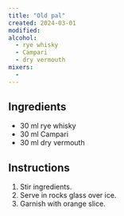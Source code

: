 ```yaml
---
title: "Old pal"
created: 2024-03-01
modified:
alcohol:
  - rye whisky
  - Campari
  - dry vermouth
mixers:
  -
---
```


## Ingredients

- 30 ml rye whisky
- 30 ml Campari
- 30 ml dry vermouth

## Instructions

1. Stir ingredients.
2. Serve in rocks glass over ice.
3. Garnish with orange slice.
